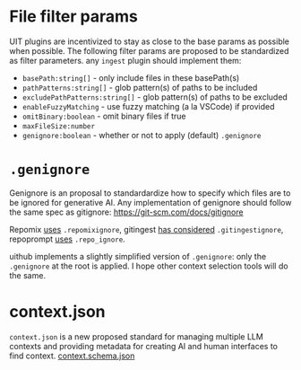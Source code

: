 # File filter params

UIT plugins are incentivized to stay as close to the base params as possible when possible. The following filter params are proposed to be standardized as filter parameters. any `ingest` plugin should implement them:

- `basePath:string[]` - only include files in these basePath(s)
- `pathPatterns:string[]` - glob pattern(s) of paths to be included
- `excludePathPatterns:string[]` - glob pattern(s) of paths to be excluded
- `enableFuzzyMatching` - use fuzzy matching (a la VSCode) if provided
- `omitBinary:boolean` - omit binary files if true
- `maxFileSize:number`
- `genignore:boolean` - whether or not to apply (default) `.genignore`

# `.genignore`

Genignore is an proposal to standardardize how to specify which files are to be ignored for generative AI. Any implementation of genignore should follow the same spec as gitignore: https://git-scm.com/docs/gitignore

Repomix [uses](https://github.com/yamadashy/repomix/blob/main/src/core/file/fileSearch.ts) `.repomixignore`, gitingest [has considered](https://github.com/cyclotruc/gitingest/issues/147) `.gitingestignore`, repoprompt [uses](https://repoprompt.com/docs#s=file-selection&ss=filtering-files) `.repo_ignore`.

uithub implements a slightly simplified version of `.genignore`: only the `.genignore` at the root is applied. I hope other context selection tools will do the same.

# context.json

`context.json` is a new proposed standard for managing multiple LLM contexts and providing metadata for creating AI and human interfaces to find context. [context.schema.json](https://github.com/janwilmake/uit/blob/main/uithub/static/context.schema.json)
